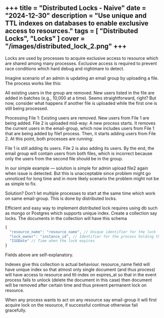 +++
title = "Distributed Locks - Naive"
date = "2024-12-30"
description = "Use unique and TTL indexes on databases to enable exclusive access to resources."
tags = [
    "Distributed Locks",
    "Locks"
]
cover = "/images/distributed_lock_2.png"
+++
---

Locks are used by processes to acquire exclusive access to resource which are shared among many processes. Exclusive access is required to prevent race conditions which hard debug and nightmare to detect.

Imagine scenario of an admin is updating an email group by uploading a file. The process works like this:

All existing users in the group are removed.
New users listed in the file are added in batches (e.g., 10,000 at a time).
Seems straightforward, right? But now, consider what happens if another file is uploaded while the first one is still being processed.

Processing File 1:
Existing users are removed.
New users from File 1 are being added.
File 2 is uploaded mid-way:
A new process starts.
It removes the current users in the email-group, which now includes users from File 1 that are being added by file1 process.
Then, it starts adding users from File 2.
At this point, both processes are running:

File 1 is still adding its users.
File 2 is also adding its users.
By the end, the email group will contain users from both files, which is incorrect because only the users from the second file should be in the group.

In our simple example — solution is simple for admin upload file2 again when issue is detected. But this is unacceptable since problem might go unnoticed for long time and in more likely scenario the problem might not be as simple to fix.

Solution? Don’t let multiple processes to start at the same time which work on same email-group. This is done by distributed locks.

Efficient and easy way to implement distributed lock requires using db such as mongo or Postgres which supports unique index. Create a collection say locks. The documents in the collection will have this schema

```js
{ 
  "resource_name": "resource_name", // Unique identifier for the lock 
  "lock_owner": "instance_id", // Identifier for the process holding the lock "expires_at": 
  "ISODate" // Time when the lock expires 
}
```

Fields above are self-explanatory.

Indexes give this collection is actual behaviour. resource_name field will have unique index so that atmost only single document (and thus process) will have access to resource and ttl-index on expires_at so that in the event process fails to unlock (delete the document in this case) then document will be removed after certain time and thus prevent permanent lock on resource.

When any process wants to act on any resource say email-group it will first acquire lock on the resource, if successful continue otherwise fail gracefully.